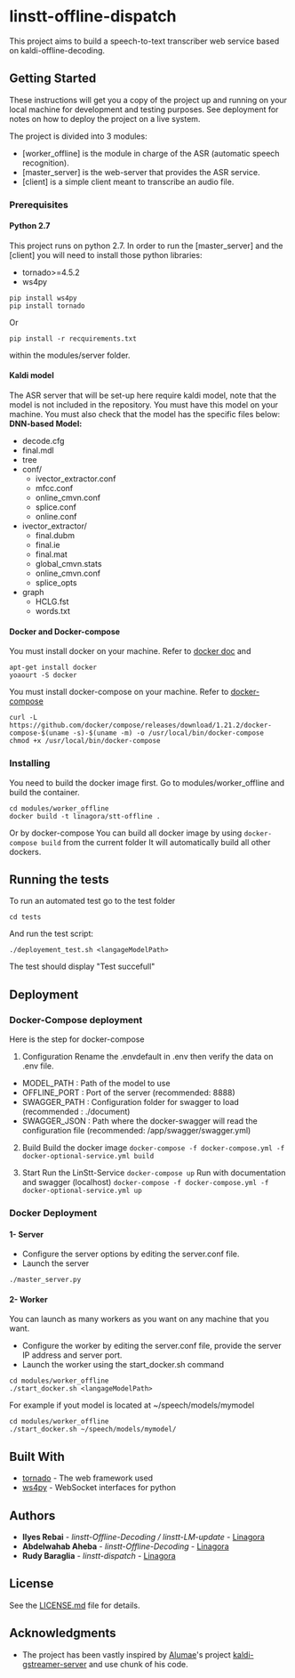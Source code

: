 # linstt-offline-dispatch

This project aims to build a speech-to-text transcriber web service based on kaldi-offline-decoding.

## Getting Started

These instructions will get you a copy of the project up and running on your local machine for development and testing purposes. See deployment for notes on how to deploy the project on a live system.

The project is divided into 3 modules:
- [worker_offline] is the module in charge of the ASR (automatic speech recognition).
- [master_server] is the web-server that provides the ASR service.
- [client] is a simple client meant to transcribe an audio file. 

### Prerequisites

#### Python 2.7
This project runs on python 2.7.
In order to run the [master_server] and the [client] you will need to install those python libraries: 
- tornado>=4.5.2
- ws4py

```
pip install ws4py 
pip install tornado
```
Or

```
pip install -r recquirements.txt
```
within the modules/server folder.

#### Kaldi model
The ASR server that will be set-up here require kaldi model, note that the model is not included in the repository.
You must have this model on your machine. You must also check that the model has the specific files below:
**DNN-based Model:**
*	decode.cfg
*	final.mdl
*	tree
*	conf/
	*	ivector_extractor.conf
	*	mfcc.conf
	*	online_cmvn.conf
	*	splice.conf
	*	online.conf
*	ivector_extractor/
	*	final.dubm
	*	final.ie
	*	final.mat
	*	global_cmvn.stats
	*	online_cmvn.conf
	*	splice_opts
*	graph
	*	HCLG.fst
	*	words.txt

#### Docker and Docker-compose
You must install docker on your machine. Refer to [docker doc](https://docs.docker.com/engine/installation) and
```
apt-get install docker
yoaourt -S docker
```
You must install docker-compose on your machine. Refer to [docker-compose](https://docs.docker.com/compose/install/)
```
curl -L https://github.com/docker/compose/releases/download/1.21.2/docker-compose-$(uname -s)-$(uname -m) -o /usr/local/bin/docker-compose
chmod +x /usr/local/bin/docker-compose
```

### Installing
You need to build the docker image first.
Go to modules/worker_offline and build the container.
```
cd modules/worker_offline
docker build -t linagora/stt-offline .
```

Or by docker-compose
You can build all docker image by using `docker-compose build` from the current folder It will automatically build all other dockers.


## Running the tests

To run an automated test go to the test folder
```
cd tests
```
And run the test script: 
```
./deployement_test.sh <langageModelPath>
```
The test should display "Test succefull"
## Deployment

### Docker-Compose deployment

Here is the step for docker-compose

1. Configuration
Rename the .envdefault in .env then verify the data on .env file.
- MODEL_PATH : Path of the model to use
- OFFLINE_PORT : Port of the server (recommended: 8888)
- SWAGGER_PATH : Configuration folder for swagger to load (recommended : ./document)
- SWAGGER_JSON : Path where the docker-swagger will read the configuration file (recommended: /app/swagger/swagger.yml)

2. Build
Build the docker image
`docker-compose -f docker-compose.yml -f docker-optional-service.yml build`

3. Start
Run the LinStt-Service
`docker-compose up`
Run with documentation and swagger (localhost)
`docker-compose -f docker-compose.yml -f docker-optional-service.yml up`

### Docker Deployment

#### 1- Server
* Configure the server options by editing the server.conf file.
* Launch the server 

```
./master_server.py
``` 

#### 2- Worker
You can launch as many workers as you want on any machine that you want.
* Configure the worker by editing the server.conf file, provide the server IP address and server port.
* Launch the worker using the start_docker.sh command

```
cd modules/worker_offline
./start_docker.sh <langageModelPath>
```
For example if yout model is located at ~/speech/models/mymodel

```
cd modules/worker_offline
./start_docker.sh ~/speech/models/mymodel/
```

## Built With

* [tornado](http://www.tornadoweb.org/en/stable/index.html) - The web framework used
* [ws4py](https://ws4py.readthedocs.io/en/latest/) - WebSocket interfaces for python

## Authors

* **Ilyes Rebai** - *linstt-Offline-Decoding / linstt-LM-update* - [Linagora](https://linagora.com/)
* **Abdelwahab Aheba** - *linstt-Offline-Decoding* - [Linagora](https://linagora.com/)
* **Rudy Baraglia** - *linstt-dispatch* - [Linagora](https://linagora.com/)


## License

See the [LICENSE.md](LICENSE.md) file for details.

## Acknowledgments

* The project has been vastly inspired by [Alumae](https://github.com/alumae)'s project [kaldi-gstreamer-server](https://github.com/alumae/kaldi-gstreamer-server) and use chunk of his code.


